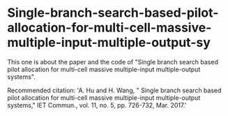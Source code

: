 # Single-branch-search-based-pilot-allocation-for-multi-cell-massive-multiple-input-multiple-output-sy
This one is about the paper and the code of "Single branch search based pilot allocation for multi-cell massive multiple-input multiple-output systems".

Recommended citation: 'A. Hu and H. Wang,  "  Single branch search based pilot allocation for multi-cell massive multiple-input multiple-output systems," IET Commun., vol. 11, no. 5, pp. 726-732, Mar. 2017.'

